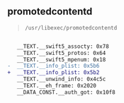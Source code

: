 ## promotedcontentd

> `/usr/libexec/promotedcontentd`

```diff

   __TEXT.__swift5_assocty: 0x78
   __TEXT.__swift5_protos: 0x64
   __TEXT.__swift5_mpenum: 0x18
-  __TEXT.__info_plist: 0x5b6
+  __TEXT.__info_plist: 0x5b2
   __TEXT.__unwind_info: 0x4c5c
   __TEXT.__eh_frame: 0x2020
   __DATA_CONST.__auth_got: 0x10f8

```
